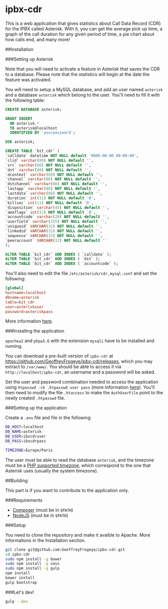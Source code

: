 # ipbx-cdr
This is a web application that gives statistics about Call Data Record (CDR) for the IPBX called Asterisk. With it, you can get the average pick up time, a graph of the call duration for any given period of time, a pie chart about how calls end, and many more!

##Installation

###Setting up Asterisk

Note that you will need to activate a feature in Asterisk that saves the CDR to a database. Please note that the statistics will begin at the date the feature was activated.

You will need to setup a MySQL database, and add an user named `asterisk` and a database `asterisk` which belong to the user. You'll need to fill it with the following table:

```sql
CREATE DATABASE asterisk;

GRANT INSERT
  ON asterisk.*
  TO asterisk@localhost
  IDENTIFIED BY 'yourpassword';

USE asterisk;

CREATE TABLE `bit_cdr` (
`calldate` datetime NOT NULL default '0000-00-00 00:00:00',
`clid` varchar(80) NOT NULL default '',
`src` varchar(80) NOT NULL default '',
`dst` varchar(80) NOT NULL default '',
`dcontext` varchar(80) NOT NULL default '',
`channel` varchar(80) NOT NULL default '',
`dstchannel` varchar(80) NOT NULL default '',
`lastapp` varchar(80) NOT NULL default '',
`lastdata` varchar(80) NOT NULL default '',
`duration` int(11) NOT NULL default '0',
`billsec` int(11) NOT NULL default '0',
`disposition` varchar(45) NOT NULL default '',
`amaflags` int(11) NOT NULL default '0',
`accountcode` varchar(20) NOT NULL default '',
`userfield` varchar(255) NOT NULL default '',
`uniqueid` VARCHAR(32) NOT NULL default '',
`linkedid` VARCHAR(32) NOT NULL default '',
`sequence` VARCHAR(32) NOT NULL default '',
`peeraccount` VARCHAR(32) NOT NULL default ''
);

ALTER TABLE `bit_cdr` ADD INDEX ( `calldate` );
ALTER TABLE `bit_cdr` ADD INDEX ( `dst` );
ALTER TABLE `bit_cdr` ADD INDEX ( `accountcode` );
```

You'll also need to edit the file `/etc/asterisk/cdr_mysql.conf` and set the following:

```conf
[global]
hostname=localhost
dbname=asterisk
table=bit_cdr
user=asteriskuser
password=asteriskpass
```

More information [here](http://www.voip-info.org/wiki/view/Asterisk+cdr+mysql).

###Installing the application

`apache≥2` and `php≥5.6` with the extension `mysqli` have to be installed and running.

You can download a pre-built version of `ipbx-cdr` at <https://github.com/GeoffreyFrogeye/ipbx-cdr/releases>, which you may extract to `/var/www/`.
You should be able to access it via `http://localhost/ipbx-cdr`, an username and a password will be asked.

Set the user and password combination needed to access the application using `htpasswd -cb .htpasswd user pass` (more information [here](http://httpd.apache.org/docs/2.4/en/programs/htpasswd.html)). You'll then need to modify the file `.htaccess` to make the `AuthUserFile` point to the newly created `.htpasswd` file. 

###Setting up the application

Create a `.env` file and file in the following:

```bash
DB_HOST=localhost
DB_NAME=asterisk
DB_USER=ibxcdruser
DB_PASS=ibxcdrpass

TIMEZONE=Europe/Paris
```

The user must be able to read the database `asterisk`, and the timezone must be a [PHP supported timezone](http://php.net/manual/en/timezones.php), which correspond to the one that Asterisk uses (usually the system timezone).

##Building

This part is if you want to contribute to the application only.

###Requirements

* [Composer](https://getcomposer.org/download/) (must be in `$PATH`)
* [NodeJS](https://nodejs.org/download/) (must be in `$PATH`)

###Setup

You need to clone the repository and make it avaible to Apache. More informations in the Installation section.

```bash
git clone git@github.com:GeoffreyFrogeye/ipbx-cdr.git
cd ipbx-cdr
sudo npm install -g bower
sudo npm install -g sass
sudo npm install -g gulp
npm install
bower install
gulp bootstrap
```

###Let's dev!

```bash
gulp --dev
```
